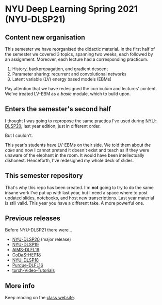 # NYU Deep Learning Spring 2021 (NYU-DLSP21)


## Content new organisation

This semester we have reorganised the didactic material.
In the first half of the semester we covered 3 topics, spanning two weeks, each followed by an assignment.
Moreover, each lecture had a corresponding practicum.

1. History, backpropagation, and gradient descent
2. Parameter sharing: recurrent and convolutional networks
3. Latent variable (LV) energy based models (EBMs)

Pay attention that we have redesigned the curriculum and lectures' content.
We've treated LV-EBM as a *basic* module, which to build upon.


## Enters the semester's second half

I thought I was going to repropose the same practica I've used during [NYU-DLSP20](https://github.com/Atcold/pytorch-Deep-Learning), last year edition, just in different order.

But I couldn't.

This year's students have LV-EBMs on their side.
We told them about *the cake* and now I cannot pretend it doesn't exist and teach as if they were unaware of the elephant in the room.
It would have been intellectually dishonest.
Henceforth, I've redesigned my whole deck of slides.


## This semester repository

That's why this repo has been created.
I'm **not** going to try to do the same insane work I've put up with last year, but I need a space where to post updated slides, notebooks, and host new transcriptions.
Last year material is still valid.
This year you have a different take.
A more powerful one.


## Previous releases

Before NYU-DLSP21 there were…

- [NYU-DLSP20](https://github.com/Atcold/pytorch-Deep-Learning) (major release)
- [NYU-DLSP19](https://github.com/Atcold/pytorch-Deep-Learning/releases/tag/dlsp19)
- [AIMS-DLFL19](https://github.com/Atcold/pytorch-Deep-Learning/releases/tag/aims-fl18)
- [CoDaS-HEP18](https://github.com/Atcold/pytorch-Deep-Learning/releases/tag/v1.0.0)
- [NYU-DLSP18](https://docs.google.com/document/d/1_p1Mw-NtMGN_vpas_pchLsQC2u0NM5mTnRapBrQ2ivk/)
- [Purdue-DLFL16](https://docs.google.com/document/d/1ugJRMqQ_cCUQC1B8mSE0iro7sKrDT8-BnppTZv0rA08/)
- [torch-Video-Tutorials](https://github.com/Atcold/torch-Video-Tutorials)

## More info

Keep reading on the [class website](atcold.github.io/nyu-dlsp21/).
